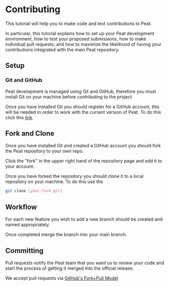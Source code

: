 # Contributing
This tutorial will help you to make code and text contributions to Peat.


In particular, this tutorial explains how to set up your Peat development environment, how to test your proposed submissions, how to make individual pull requests, and how to maximize the likelihood of having your contributions integrated with the main Peat repository.

## Setup
### Git and GitHub
Peat development is managed using Git and GitHub, therefore you must install Git on your machine before contributing to the project.

Once you have installed Git you should register for a GitHub account, this will be needed in order to work with the current version of Peat. To do this click this [link](https://github.com/join).

## Fork and Clone
Once you have installed Git and created a GitHub account you should fork the Peat repository to your own repo.

Click the "fork" in the upper right hand of the repository page and add it to your account.

Once you have forked the repository you should clone it to a local repository on your machine. To do this use the 

```bash
git clone [your-fork.git]
```

## Workflow
For each new feature you wish to add a new branch should be created and named appropriately.

Once completed merge the branch into your main branch.

## Committing
Pull requests notify the Peat team that you want us to review your code and start the process of getting it merged into the official release.

We accept pull requests via [GitHub's Fork+Pull Model](https://help.github.com/articles/using-pull-requests)



